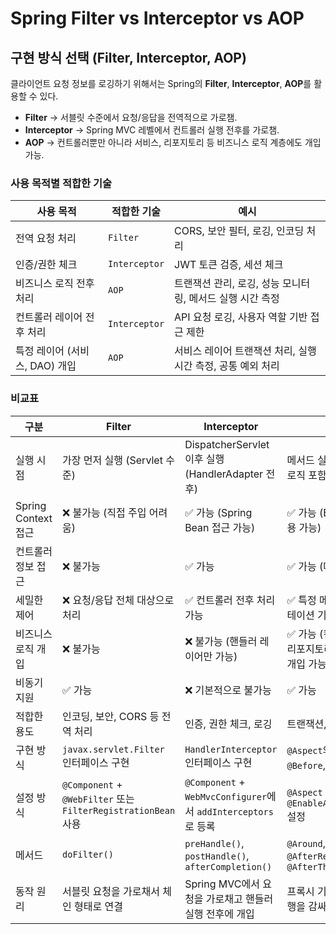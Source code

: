 # Spring Filter vs Interceptor vs AOP

## 구현 방식 선택 (Filter, Interceptor, AOP)

클라이언트 요청 정보를 로깅하기 위해서는 Spring의 **Filter**, **Interceptor**, **AOP**를 활용할 수 있다.

- **Filter** → 서블릿 수준에서 요청/응답을 전역적으로 가로챔.
- **Interceptor** → Spring MVC 레벨에서 컨트롤러 실행 전후를 가로챔.
- **AOP** → 컨트롤러뿐만 아니라 서비스, 리포지토리 등 비즈니스 로직 계층에도 개입 가능.

### 사용 목적별 적합한 기술

| 사용 목적 | 적합한 기술 | 예시 |
|-----------|-----------|------|
| 전역 요청 처리 | `Filter` | CORS, 보안 필터, 로깅, 인코딩 처리 |
| 인증/권한 체크 | `Interceptor` | JWT 토큰 검증, 세션 체크 |
| 비즈니스 로직 전후 처리 | `AOP` | 트랜잭션 관리, 로깅, 성능 모니터링, 메서드 실행 시간 측정 |
| 컨트롤러 레이어 전후 처리 | `Interceptor` | API 요청 로깅, 사용자 역할 기반 접근 제한 |
| 특정 레이어 (서비스, DAO) 개입 | `AOP` | 서비스 레이어 트랜잭션 처리, 실행 시간 측정, 공통 예외 처리 |

### 비교표

| 구분       | Filter | Interceptor | AOP |
|----------|--------|-------------|-----|
| 실행 시점 | 가장 먼저 실행 (Servlet 수준) | DispatcherServlet 이후 실행 (HandlerAdapter 전후) | 메서드 실행 전후 (비즈니스 로직 포함) |
| Spring Context 접근 | ❌ 불가능 (직접 주입 어려움) | ✅ 가능 (Spring Bean 접근 가능) | ✅ 가능 (Bean, 트랜잭션 활용 가능) |
| 컨트롤러 정보 접근 | ❌ 불가능 | ✅ 가능 | ✅ 가능 (메서드 호출 단위) |
| 세밀한 제어 | ❌ 요청/응답 전체 대상으로 처리 | ✅ 컨트롤러 전후 처리 가능 | ✅ 특정 메서드, 클래스, 애노테이션 기준으로 적용 가능 |
| 비즈니스 로직 개입 | ❌ 불가능 | ❌ 불가능 (핸들러 레이어만 가능) | ✅ 가능 (컨트롤러, 서비스, 리포지토리 등 모든 레이어 개입 가능) |
| 비동기 지원 | ✅ 가능 | ❌ 기본적으로 불가능 | ✅ 가능 |
| 적합한 용도 | 인코딩, 보안, CORS 등 전역 처리 | 인증, 권한 체크, 로깅 | 트랜잭션, 로깅, 공통 로직 |
| 구현 방식 | `javax.servlet.Filter` 인터페이스 구현 | `HandlerInterceptor` 인터페이스 구현 | `@Aspect`와 `@Around`, `@Before`, `@After` 등 활용 |
| 설정 방식 | `@Component` + `@WebFilter` 또는 `FilterRegistrationBean` 사용 | `@Component` + `WebMvcConfigurer`에서 `addInterceptors`로 등록 | `@Aspect` + `@Component` + `@EnableAspectJAutoProxy` 설정 |
| 메서드 | `doFilter()` | `preHandle()`, `postHandle()`, `afterCompletion()` | `@Around`, `@Before`, `@AfterReturning`, `@AfterThrowing` |
| 동작 원리 | 서블릿 요청을 가로채서 체인 형태로 연결 | Spring MVC에서 요청을 가로채고 핸들러 실행 전후에 개입 | 프록시 기반으로 메서드 실행을 감싸서 실행 |

